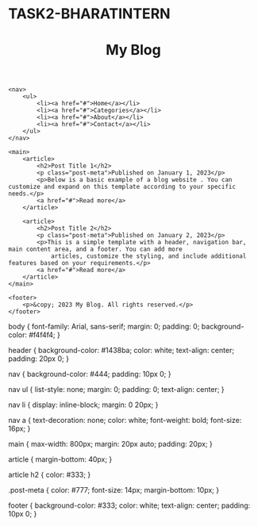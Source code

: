 # TASK2-BHARATINTERN
<!DOCTYPE html>
<html lang="en">
<head>
    <meta charset="UTF-8">
    <meta name="viewport" content="width=device-width, initial-scale=1.0">
    <title>Document</title>
    <link rel="stylesheet" href="style.css">
</head>
<body>
    <!DOCTYPE html>
<html lang="en">
<head>
    <meta charset="UTF-8">
    <meta name="viewport" content="width=device-width, initial-scale=1.0">
    <link rel="stylesheet" href="styles.css">
    <title>My Blog</title>
</head>
<body>
    <header>
        <h1>My Blog</h1>
    </header>

    <nav>
        <ul>
            <li><a href="#">Home</a></li>
            <li><a href="#">Categories</a></li>
            <li><a href="#">About</a></li>
            <li><a href="#">Contact</a></li>
        </ul>
    </nav>

    <main>
        <article>
            <h2>Post Title 1</h2>
            <p class="post-meta">Published on January 1, 2023</p>
            <p>Below is a basic example of a blog website . You can customize and expand on this template according to your specific needs.</p>
            <a href="#">Read more</a>
        </article>

        <article>
            <h2>Post Title 2</h2>
            <p class="post-meta">Published on January 2, 2023</p>
            <p>This is a simple template with a header, navigation bar, main content area, and a footer. You can add more 
                articles, customize the styling, and include additional features based on your requirements.</p>
            <a href="#">Read more</a>
        </article>
    </main>

    <footer>
        <p>&copy; 2023 My Blog. All rights reserved.</p>
    </footer>
</body>
</html>
</body>
</html>


body {
    font-family: Arial, sans-serif;
    margin: 0;
    padding: 0;
    background-color: #f4f4f4;
}

header {
    background-color: #1438ba;
    color: white;
    text-align: center;
    padding: 20px 0;
}

nav {
    background-color: #444;
    padding: 10px 0;
}

nav ul {
    list-style: none;
    margin: 0;
    padding: 0;
    text-align: center;
}

nav li {
    display: inline-block;
    margin: 0 20px;
}

nav a {
    text-decoration: none;
    color: white;
    font-weight: bold;
    font-size: 16px;
}

main {
    max-width: 800px;
    margin: 20px auto;
    padding: 20px;
}

article {
    margin-bottom: 40px;
}

article h2 {
    color: #333;
}

.post-meta {
    color: #777;
    font-size: 14px;
    margin-bottom: 10px;
}

footer {
    background-color: #333;
    color: white;
    text-align: center;
    padding: 10px 0;
}
